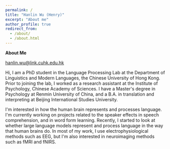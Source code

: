 ```yaml
---
permalink: /
title: "Hanlin Wu (Henry)"
excerpt: "About me"
author_profile: true
redirect_from: 
  - /about/
  - /about.html
---
```


**About Me**

hanlin.wu@link.cuhk.edu.hk

Hi, I am a PhD student in the Language Processing Lab at the Department of Linguistics and Modern Languages, the Chinese University of Hong Kong. Prior to joining the lab, I worked as a research assistant at the Institute of Psychology, Chinese Academy of Sciences. I have a Master's degree in Psychology at Renmin University of China, and a B.A. in translation and interpreting at Beijing International Studies University.

I'm interested in how the human brain represents and processes language. I'm currently working on projects related to the speaker effects in speech comprehension, and in word form learning. Recently, I started to look at whether large language models represent and process language in the way that human brains do. In most of my work, I use electrophysiological methods such as EEG, but I'm also interested in neuroimaging methods such as fMRI and fNIRS. 
